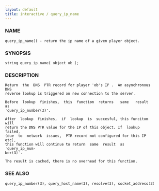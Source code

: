 ```yaml
---
layout: default
title: interactive / query_ip_name
---
```


### NAME

    query_ip_name() - return the ip name of a given player object.


### SYNOPSIS

    string query_ip_name( object ob );


### DESCRIPTION

    Return  the  DNS  PTR record for player 'ob's IP .  An asynchronous DNS
    reverse lookup is triggered on new connection to the server.

    Before  lookup  finishes,  this  function  returns   same   result   as
    'query_ip_number(3)'.

    After  lookup  finishes,  if  lookup  is  succesful, this funciton will
    return the DNS PTR value for the IP of this object. If  lookup  failed,
    (due  to  network  issues,  PTR record not configured for this IP etc),
    this function will continue to return  same  result  as  'query_ip_num‐
    ber(3)'.

    The result is cached, there is no overhead for this function.


### SEE ALSO

    query_ip_number(3), query_host_name(3), resolve(3), socket_address(3)
